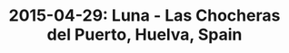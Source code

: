 ---
layout: show
title: '2015-04-29: Luna - Las Chocheras del Puerto, Huelva, Spain'
name: 2015-04-29-luna-las-chocheras-del-puerto-huelva-spain
artist-name: 'Luna'
show-venue: 'Las Chocheras del Puerto, Huelva, Spain'
show-setlist: 
show-date: 2015-04-29
show-radio: 
show-lastfm: 
show-cancelled: 
performers: [
  "Dean Wareham - guitar/vocals",
  "Sean Eden - guitar/vocals",
  "Lee Wall - drums",
  "Britta Phillips - bass/vocals"
  ]
facebook-event-url: 
show-poster-url: 
show-ticket-url: 'http://huelvatickets.com/luna/'
show-venue-website: 
show-additional: 
---